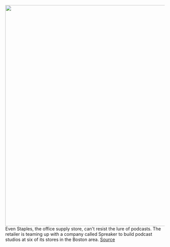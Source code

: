 <img src='https://cdn.vox-cdn.com/thumbor/jbQcMw-MZb4m-dtvVmiOdKuZ4zU=/0x0:4354x2898/1200x800/filters:focal(1829x1101:2525x1797)/cdn.vox-cdn.com/uploads/chorus_image/image/66337488/shutterstock_204136483.0.0.jpg' width='700px' /><br/>
Even Staples, the office supply store, can't resist the lure of podcasts. The retailer is teaming up with a company called Spreaker to build podcast studios at six of its stores in the Boston area.
<a href='https://www.theverge.com/2020/2/19/21143803/staples-connect-spreaker-podcast-studio-rental-boston'> Source <a/>